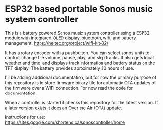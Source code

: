 # ESP32 based portable Sonos music system controller
This is a battery powered Sonos music system controller using a ESP32 module with integrated OLED display, bluetooth, wifi, and battery management. https://heltec.org/project/wifi-kit-32/

It has a rotary encoder with a pushbutton.  You can select sonos units to control, change the volume, pause, play, and skip tracks.  It also gets local weather and time, and displays track information and battery status on the TFT display.  The battery provides aproximately 30 hours of use.  

I'll be adding additional documentation, but for now the primary purpose of this repository is to store firmware binary file for automatic OTA updates of the firmware over a WiFi connection.  For now read the code for documentation.  

When a controller is started it checks this repository for the latest version.  If a later version exists
it does an Over the Air (OTA) update.

Instructions for use:
https://sites.google.com/shortens.ca/sonoscontroller/home 
